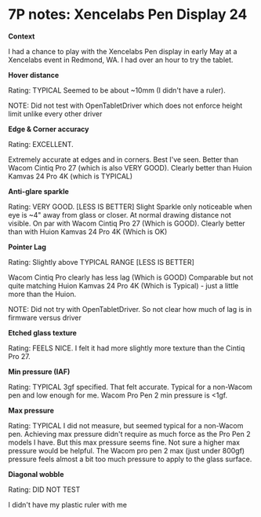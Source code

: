 # 7P notes: Xencelabs Pen Display 24

**Context**

I had a chance to play with the Xencelabs Pen display in early May at a Xencelabs event in Redmond, WA. I had over an hour to try the tablet.&#x20;

**Hover distance**&#x20;

Rating: TYPICAL Seemed to be about \~10mm (I didn't have a ruler).&#x20;

NOTE: Did not test with OpenTabletDriver which does not enforce height limit unlike every other driver&#x20;

**Edge & Corner accuracy**&#x20;

Rating: EXCELLENT.&#x20;

Extremely accurate at edges and in corners. Best I've seen. Better than Wacom Cintiq Pro 27 (which is also VERY GOOD). Clearly better than Huion Kamvas 24 Pro 4K (which is TYPICAL)&#x20;

**Anti-glare sparkle**

Rating: VERY GOOD. \[LESS IS BETTER] Slight Sparkle only noticeable when eye is \~4" away from glass or closer. At normal drawing distance not visible. On par with Wacom Cintiq Pro 27 (Which is GOOD). Clearly better than with Huion Kamvas 24 Pro 4K (Which is OK)&#x20;

**Pointer Lag**

Rating: Slightly above TYPICAL RANGE \[LESS IS BETTER]&#x20;

Wacom Cintiq Pro clearly has less lag (Which is GOOD) Comparable but not quite matching Huion Kamvas 24 Pro 4K (Which is Typical) - just a little more than the Huion.&#x20;

NOTE: Did not try with OpenTabletDriver. So not clear how much of lag is in firmware versus driver&#x20;

**Etched glass texture**

Rating: FEELS NICE. I felt it had more slightly more texture than the Cintiq Pro 27.&#x20;

**Min pressure (IAF)**

Rating: TYPICAL 3gf specified. That felt accurate. Typical for a non-Wacom pen and low enough for me. Wacom Pro Pen 2 min pressure is <1gf.&#x20;

**Max pressure**

Rating: TYPICAL I did not measure, but seemed typical for a non-Wacom pen. Achieving max pressure didn't require as much force as the Pro Pen 2 models I have. But this max pressure seems fine. Not sure a higher max pressure would be helpful. The Wacom pro pen 2 max (just under 800gf) pressure feels almost a bit too much pressure to apply to the glass surface.&#x20;

**Diagonal wobble**

Rating: DID NOT TEST

I didn't have my plastic ruler with me
